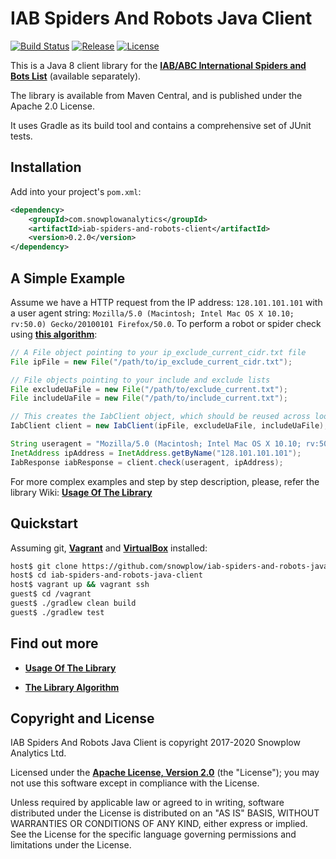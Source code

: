 # IAB Spiders And Robots Java Client

[![Build Status](https://api.travis-ci.org/snowplow/iab-spiders-and-robots-java-client.svg?branch=master)][travis]
[![Release](http://img.shields.io/badge/release-0.2.0-blue.svg?style=flat)][releases]
[![License](http://img.shields.io/badge/license-Apache--2-blue.svg?style=flat)][license]

This is a Java 8 client library for the **[IAB/ABC International Spiders and Bots List][list]** (available separately).

The library is available from Maven Central, and is published under the Apache 2.0 License.

It uses Gradle as its build tool and contains a comprehensive set of JUnit tests.

## Installation

Add into your project's `pom.xml`:

```xml
<dependency>
    <groupId>com.snowplowanalytics</groupId>
    <artifactId>iab-spiders-and-robots-client</artifactId>
    <version>0.2.0</version>
</dependency>
```

## A Simple Example

Assume we have a HTTP request from the IP address: `128.101.101.101` with a user agent string: 
`Mozilla/5.0 (Macintosh; Intel Mac OS X 10.10; rv:50.0) Gecko/20100101 Firefox/50.0`.
To perform a robot or spider check using **[this algorithm][wiki-algorithm]**:

```java
// A File object pointing to your ip_exclude_current_cidr.txt file
File ipFile = new File("/path/to/ip_exclude_current_cidr.txt");

// File objects pointing to your include and exclude lists
File excludeUaFile = new File("/path/to/exclude_current.txt");
File includeUaFile = new File("/path/to/include_current.txt");

// This creates the IabClient object, which should be reused across lookups.
IabClient client = new IabClient(ipFile, excludeUaFile, includeUaFile);

String useragent = "Mozilla/5.0 (Macintosh; Intel Mac OS X 10.10; rv:50.0) Gecko/20100101 Firefox/50.0";
InetAddress ipAddress = InetAddress.getByName("128.101.101.101");
IabResponse iabResponse = client.check(useragent, ipAddress);
```

For more complex examples and step by step description, please, refer the library Wiki: **[Usage Of The Library][wiki-usage]**

## Quickstart

Assuming git, **[Vagrant][vagrant-install]** and **[VirtualBox][virtualbox-install]** installed:

```bash
host$ git clone https://github.com/snowplow/iab-spiders-and-robots-java-client.git
host$ cd iab-spiders-and-robots-java-client
host$ vagrant up && vagrant ssh
guest$ cd /vagrant
guest$ ./gradlew clean build
guest$ ./gradlew test
```

## Find out more

* **[Usage Of The Library][wiki-usage]**

* **[The Library Algorithm][wiki-algorithm]**

## Copyright and License

IAB Spiders And Robots Java Client is copyright 2017-2020 Snowplow Analytics Ltd.

Licensed under the **[Apache License, Version 2.0][license]** (the "License"); you may not use this software except in compliance with the License.

Unless required by applicable law or agreed to in writing, software distributed under the License is distributed on an "AS IS" BASIS, WITHOUT WARRANTIES OR CONDITIONS OF ANY KIND, either express or implied. See the License for the specific language governing permissions and limitations under the License.

[travis]: https://travis-ci.org/snowplow/iab-spiders-and-robots-java-client
[releases]: https://github.com/snowplow/iab-spiders-and-robots-java-client/releases

[vagrant-install]: http://docs.vagrantup.com/v2/installation/index.html
[virtualbox-install]: https://www.virtualbox.org/wiki/Downloads

[wiki-usage]: https://github.com/snowplow/iab-spiders-and-robots-java-client/wiki/Usage-Of-The-Library
[wiki-algorithm]: https://github.com/snowplow/iab-spiders-and-robots-java-client/wiki/The-Library-Algorithm
[license]: http://www.apache.org/licenses/LICENSE-2.0

[list]: https://www.iab.com/guidelines/iab-abc-international-spiders-bots-list/
